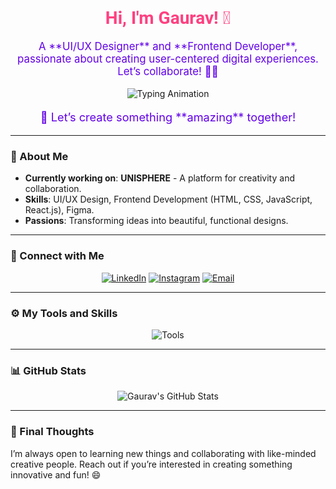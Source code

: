 <div align="center">
  <h1 style="font-family: 'Roboto', sans-serif; color: #ff4081;">Hi, I'm Gaurav! 👋</h1>
  <p style="color: #6200ea; font-size: 1.2em;">A **UI/UX Designer** and **Frontend Developer**, passionate about creating user-centered digital experiences. Let’s collaborate! 🎨✨</p>
  
  <img src="https://readme-typing-svg.demolab.com?font=Fira+Code&size=24&pause=1000&color=FF4081&width=435&lines=UI%2FUX+Designer;Frontend+Developer;Creative+Mind;Innovative+Solutions" alt="Typing Animation" />
  
  <p style="color: #6200ea; font-size: 1.3em;">🚀 Let’s create something **amazing** together!</p>
</div>

---

### 🌟 About Me

- **Currently working on**: **UNISPHERE** - A platform for creativity and collaboration.  
- **Skills**: UI/UX Design, Frontend Development (HTML, CSS, JavaScript, React.js), Figma.  
- **Passions**: Transforming ideas into beautiful, functional designs.

---

### 🔗 Connect with Me

<p align="center">
  <a href="https://www.linkedin.com/in/gaurav-mishra-2668691b3/" target="_blank"><img src="https://img.shields.io/badge/LinkedIn-0A66C2?style=for-the-badge&logo=linkedin&logoColor=white" alt="LinkedIn" /></a>
  <a href="https://www.instagram.com/_mishraagaurav/" target="_blank"><img src="https://img.shields.io/badge/Instagram-E4405F?style=for-the-badge&logo=instagram&logoColor=white" alt="Instagram" /></a>
  <a href="mailto:gaurav84294372@gmail.com"><img src="https://img.shields.io/badge/Gmail-D14836?style=for-the-badge&logo=gmail&logoColor=white" alt="Email" /></a>
</p>

---

### ⚙️ My Tools and Skills

<p align="center">
  <img src="https://skillicons.dev/icons?i=figma,html,css,js,react,git&perline=5" alt="Tools" />
</p>

---

### 📊 GitHub Stats

<div align="center">
  <img src="https://github-readme-stats.vercel.app/api?username=gauravMishra08&show_icons=true&theme=radical" alt="Gaurav's GitHub Stats" />
</div>

---

### 🚀 Final Thoughts

I’m always open to learning new things and collaborating with like-minded creative people. Reach out if you’re interested in creating something innovative and fun! 😄
